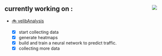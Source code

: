 ## currently working on :  <img align="right" src="https://github-readme-stats.vercel.app/api/top-langs/?username=felop&layout=compact&theme=github_dark&exclude_repo=clock-on-the-block&langs_count=8"/>

- <a href="https://github.com/felop/velibAnalysis">🚲 velibAnalysis<a/>
  - [X] start collecting data 
  - [X] generate heatmaps
  - [X] build and train a neural network to predict traffic.
  - [X] collecting more data
